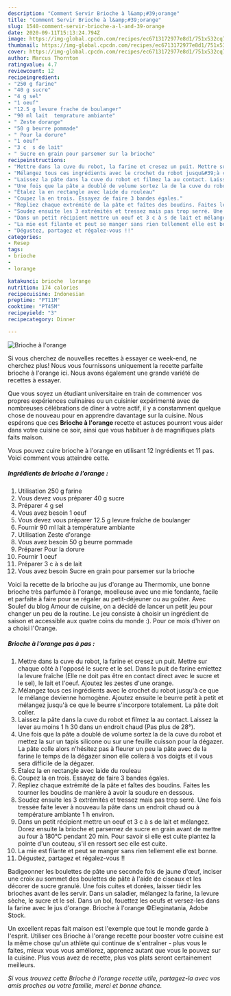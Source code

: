 ```yaml
---
description: "Comment Servir Brioche à l&amp;#39;orange"
title: "Comment Servir Brioche à l&amp;#39;orange"
slug: 1540-comment-servir-brioche-a-l-and-39-orange
date: 2020-09-11T15:13:24.794Z
image: https://img-global.cpcdn.com/recipes/ec6713172977e8d1/751x532cq70/brioche-a-lorange-photo-principale-de-la-recette.jpg
thumbnail: https://img-global.cpcdn.com/recipes/ec6713172977e8d1/751x532cq70/brioche-a-lorange-photo-principale-de-la-recette.jpg
cover: https://img-global.cpcdn.com/recipes/ec6713172977e8d1/751x532cq70/brioche-a-lorange-photo-principale-de-la-recette.jpg
author: Marcus Thornton
ratingvalue: 4.7
reviewcount: 12
recipeingredient:
- "250 g farine"
- "40 g sucre"
- "4 g sel"
- "1 oeuf"
- "12.5 g levure frache de boulanger"
- "90 ml lait  temprature ambiante"
- " Zeste dorange"
- "50 g beurre pommade"
- " Pour la dorure"
- "1 oeuf"
- "3 c  s de lait"
- " Sucre en grain pour parsemer sur la brioche"
recipeinstructions:
- "Mettre dans la cuve du robot, la farine et cresez un puit. Mettre sur chaque côté à l&#39;opposé le sucre et le sel. Dans le puit de farine emiettez la levure fraîche (Elle ne doit pas être en contact direct avec le sucre et le sel), le lait et l&#39;oeuf. Ajoutez les zestes d&#39;une orange."
- "Mélangez tous ces ingrédients avec le crochet du robot jusqu&#39;à ce que le mélange devienne homogène. Ajoutez ensuite le beurre petit à petit et mélangez jusqu&#39;à ce que le beurre s&#39;incorpore totalement. La pâte doit coller."
- "Laissez la pâte dans la cuve du robot et filmez la au contact. Laissez la lever au moins 1 h 30 dans un endroit chaud (Pas plus de 28°)."
- "Une fois que la pâte a doublé de volume sortez la de la cuve du robot et mettez la sur un tapis silicone ou sur une feuille cuisson pour la dégazer. La pâte colle alors n&#39;hésitez pas à fleurer un peu la pâte avec de la farine le temps de la dégazer sinon elle collera à vos doigts et il vous sera difficile de la dégazer."
- "Étalez la en rectangle avec laide du rouleau"
- "Coupez la en trois. Essayez de faire 3 bandes égales."
- "Repliez chaque extrémité de la pâte et faîtes des boudins. Faites les tourner les boudins de manière à avoir la soudure en dessous."
- "Soudez ensuite les 3 extrémités et tressez mais pas trop serré. Une fois tressée faite lever à nouveau la pâte dans un endroit chaud ou à température ambiante 1 h environ."
- "Dans un petit récipient mettre un oeuf et 3 c à s de lait et mélangez. Dorez ensuite la brioche et parsemez de sucre en grain avant de mettre au four à 180°C pendant 20 min. Pour savoir si elle est cuite plantez la pointe d&#39;un couteau, s&#39;il en ressort sec elle est cuite."
- "La mie est filante et peut se manger sans rien tellement elle est bonne."
- "Dégustez, partagez et régalez-vous !!"
categories:
- Resep
tags:
- brioche
- 
- lorange

katakunci: brioche  lorange 
nutrition: 174 calories
recipecuisine: Indonesian
preptime: "PT11M"
cooktime: "PT45M"
recipeyield: "3"
recipecategory: Dinner

---
```



![Brioche à l&#39;orange](https://img-global.cpcdn.com/recipes/ec6713172977e8d1/751x532cq70/brioche-a-lorange-photo-principale-de-la-recette.jpg)

Si vous cherchez de nouvelles recettes à essayer ce week-end, ne cherchez plus! Nous vous fournissons uniquement la recette parfaite brioche à l&#39;orange ici. Nous avons également une grande variété de recettes à essayer.

Que vous soyez un étudiant universitaire en train de commencer vos propres expériences culinaires ou un cuisinier expérimenté avec de nombreuses célébrations de dîner à votre actif, il y a constamment quelque chose de nouveau pour en apprendre davantage sur la cuisine. Nous espérons que ces <strong> Brioche à l&#39;orange </strong> recette et astuces pourront vous aider dans votre cuisine ce soir, ainsi que vous habituer à de magnifiques plats faits maison.

<!--inarticleads1-->

Vous pouvez cuire brioche à l&#39;orange en utilisant 12 Ingrédients et 11 pas. Voici comment vous atteindre cette.

##### Ingrédients de brioche à l&#39;orange :

1. Utilisation 250 g farine
1. Vous devez vous préparer 40 g sucre
1. Préparer 4 g sel
1. Vous avez besoin 1 oeuf
1. Vous devez vous préparer 12.5 g levure fraîche de boulanger
1. Fournir 90 ml lait à température ambiante
1. Utilisation  Zeste d&#39;orange
1. Vous avez besoin 50 g beurre pommade
1. Préparer  Pour la dorure
1. Fournir 1 oeuf
1. Préparer 3 c à s de lait
1. Vous avez besoin  Sucre en grain pour parsemer sur la brioche


Voici la recette de la brioche au jus d&#39;orange au Thermomix, une bonne brioche très parfumée à l&#39;orange, moelleuse avec une mie fondante, facile et parfaite à faire pour se régaler au petit-déjeuner ou au goûter. Avec Soulef du blog Amour de cuisine, on a décidé de lancer un petit jeu pour changer un peu de la routine. Le jeu consiste à choisir un ingrédient de saison et accessible aux quatre coins du monde :). Pour ce mois d&#39;hiver on a choisi l&#39;Orange. 

<!--inarticleads2-->

##### Brioche à l&#39;orange pas à pas :

1. Mettre dans la cuve du robot, la farine et cresez un puit. Mettre sur chaque côté à l&#39;opposé le sucre et le sel. Dans le puit de farine emiettez la levure fraîche (Elle ne doit pas être en contact direct avec le sucre et le sel), le lait et l&#39;oeuf. Ajoutez les zestes d&#39;une orange.
1. Mélangez tous ces ingrédients avec le crochet du robot jusqu&#39;à ce que le mélange devienne homogène. Ajoutez ensuite le beurre petit à petit et mélangez jusqu&#39;à ce que le beurre s&#39;incorpore totalement. La pâte doit coller.
1. Laissez la pâte dans la cuve du robot et filmez la au contact. Laissez la lever au moins 1 h 30 dans un endroit chaud (Pas plus de 28°).
1. Une fois que la pâte a doublé de volume sortez la de la cuve du robot et mettez la sur un tapis silicone ou sur une feuille cuisson pour la dégazer. La pâte colle alors n&#39;hésitez pas à fleurer un peu la pâte avec de la farine le temps de la dégazer sinon elle collera à vos doigts et il vous sera difficile de la dégazer.
1. Étalez la en rectangle avec laide du rouleau
1. Coupez la en trois. Essayez de faire 3 bandes égales.
1. Repliez chaque extrémité de la pâte et faîtes des boudins. Faites les tourner les boudins de manière à avoir la soudure en dessous.
1. Soudez ensuite les 3 extrémités et tressez mais pas trop serré. Une fois tressée faite lever à nouveau la pâte dans un endroit chaud ou à température ambiante 1 h environ.
1. Dans un petit récipient mettre un oeuf et 3 c à s de lait et mélangez. Dorez ensuite la brioche et parsemez de sucre en grain avant de mettre au four à 180°C pendant 20 min. Pour savoir si elle est cuite plantez la pointe d&#39;un couteau, s&#39;il en ressort sec elle est cuite.
1. La mie est filante et peut se manger sans rien tellement elle est bonne.
1. Dégustez, partagez et régalez-vous !!


Badigeonner les boulettes de pâte une seconde fois de jaune d&#39;œuf, inciser une croix au sommet des boulettes de pâte à l&#39;aide de ciseaux et les décorer de sucre granulé. Une fois cuites et dorées, laisser tiédir les brioches avant de les servir. Dans un saladier, mélangez la farine, la levure sèche, le sucre et le sel. Dans un bol, fouettez les oeufs et versez-les dans la farine avec le jus d&#39;orange. Brioche à l&#39;orange ©Eleginatania, Adobe Stock. 

<!--inarticleads1-->

<p>
Un excellent repas fait maison est l'exemple que tout le monde garde à l'esprit. Utiliser ces Brioche à l&#39;orange recette pour booster votre cuisine est la même chose qu'un athlète qui continue de s'entraîner - plus vous le faites, mieux vous vous améliorez, apprenez autant que vous le pouvez sur la cuisine. Plus vous avez de recette, plus vos plats seront certainement meilleurs.
</p>

<p>
<i>Si vous trouvez cette Brioche à l&#39;orange recette utile, partagez-la avec vos amis proches ou votre famille, merci et bonne chance.</i>
</p>

